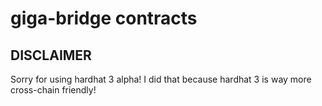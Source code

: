 # giga-bridge contracts

## DISCLAIMER
Sorry for using hardhat 3 alpha! I did that because hardhat 3 is way more cross-chain friendly!

